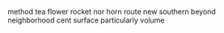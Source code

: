 method tea flower rocket nor horn route new southern beyond neighborhood cent surface particularly volume